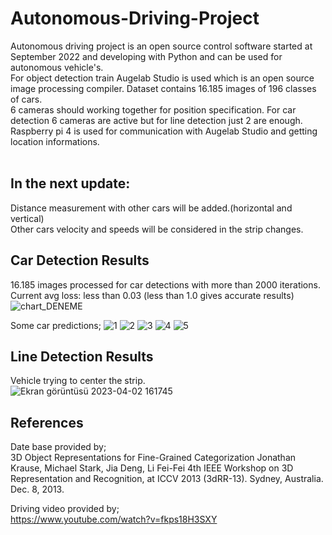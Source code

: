# Autonomous-Driving-Project
Autonomous driving project is an open source control software started at September 2022 and developing with Python and can be used for autonomous vehicle's.<br>
For object detection train Augelab Studio is used which is an open source image processing compiler. Dataset contains 16.185 images of 196 classes of cars.<br>
6 cameras should working together for position specification. For car detection 6 cameras are active but for line detection just 2 are enough. Raspberry pi 4 is used for communication with Augelab Studio and getting location informations.<br><br>
## In the next update:<br>
Distance measurement with other cars will be added.(horizontal and vertical)<br>
Other cars velocity and speeds will be considered in the strip changes.

## Car Detection Results
16.185 images processed for car detections with more than 2000 iterations.<br> 
Current avg loss: less than 0.03 (less than 1.0 gives accurate results)<br> 
![chart_DENEME](https://user-images.githubusercontent.com/129625706/229354291-75f166c6-8c22-4689-8847-1fe3396c5e0e.png)<br>

Some car predictions;
![1](https://user-images.githubusercontent.com/129625706/229356596-dfc03afd-a811-4e46-acdd-c22ac58a59e6.png)
![2](https://user-images.githubusercontent.com/129625706/229356600-8704bdbe-db60-4cdc-b617-0d4626f86a2b.png)
![3](https://user-images.githubusercontent.com/129625706/229356603-6e2bdd0c-3a76-4c4a-8b60-0a8ef5de560d.png)
![4](https://user-images.githubusercontent.com/129625706/229356604-e451bcf2-273b-49f5-a7c2-d490be44f565.png)
![5](https://user-images.githubusercontent.com/129625706/229356607-ea5f8870-f6d1-432b-8029-ce2666f1ae5f.png)


## Line Detection Results
Vehicle trying to center the strip.<br> 
![Ekran görüntüsü 2023-04-02 161745](https://user-images.githubusercontent.com/129625706/229355433-aab0bbc2-2eec-4f39-bc31-86cdb6fb1261.png)

## References
Date base provided by;<br>
 3D Object Representations for Fine-Grained Categorization
       Jonathan Krause, Michael Stark, Jia Deng, Li Fei-Fei
       4th IEEE Workshop on 3D Representation and Recognition, at ICCV 2013 (3dRR-13). Sydney, Australia. Dec. 8, 2013.
 
 Driving video provided by;<br>
 https://www.youtube.com/watch?v=fkps18H3SXY
